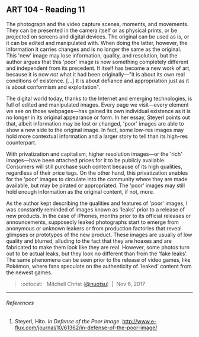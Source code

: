 ## ART 104 - Reading 11

The photograph and the video capture scenes, moments, and movements. They can be presented in the camera itself or as physical prints, or be projected on screens and digital devices. The original can be used as is, or it can be edited and manipulated with. When doing the latter, however, the information it carries changes and is no longer the same as the original. This 'new' image may lose information, quality, and resolution, but the author argues that this 'poor' image is now something completely different and independent from its precedent. It itself has become a new work of art, because it is now _not_ what it had been originally—"it is about its own real conditions of existence. [...] It is about defiance and appropriation just as it is about conformism and exploitation".

The digital world today, thanks to the Internet and emerging technologies, is full of edited and manipulated images. Every page we visit—every element we see on those webpages—has gained its own individual existence as it is no longer in its original appearance or form. In her essay, Steyerl points out that, albeit information may be lost or changed, 'poor' images are able to show a new side to the original image. In fact, some low-res images may hold more contextual information and a larger story to tell than its high-res counterpart.

With privatization and capitalism, higher resolution images—or the 'rich' images—have been attached prices for it to be publicly available. Consumers will still purchase such content because of its high qualities, regardless of their price tags. On the other hand, this privatization enables for the 'poor' images to circulate into the community where they are made available, but may be pirated or appropriated. The 'poor' images may still hold enough information as the original content, if not, more.

As the author kept describing the qualities and features of 'poor' images, I was constantly reminded of images known as 'leaks' prior to a release of new products. In the case of iPhones, months prior to its official releases or announcements, supposedly leaked photographs start to emerge from anonymous or unknown leakers or from production factories that reveal glimpses or prototypes of the new product. These images are usually of low quality and blurred, alluding to the fact that they are hoaxes and are fabricated to make them look like they are real. However, some photos turn out to be actual leaks, but they look no different than from the 'fake leaks'. The same phenomena can be seen prior to the release of video games, like Pokémon, where fans speculate on the authenticity of 'leaked' content from the newest games.

> :octocat: &nbsp; Mitchell Christ ([@nuotsu](https://github.com/nuotsu)) &nbsp;|&nbsp; Nov 6, 2017

---

###### References
1. Steyerl, Hito. _In Defense of the Poor Image_. http://www.e-flux.com/journal/10/61362/in-defense-of-the-poor-image/
